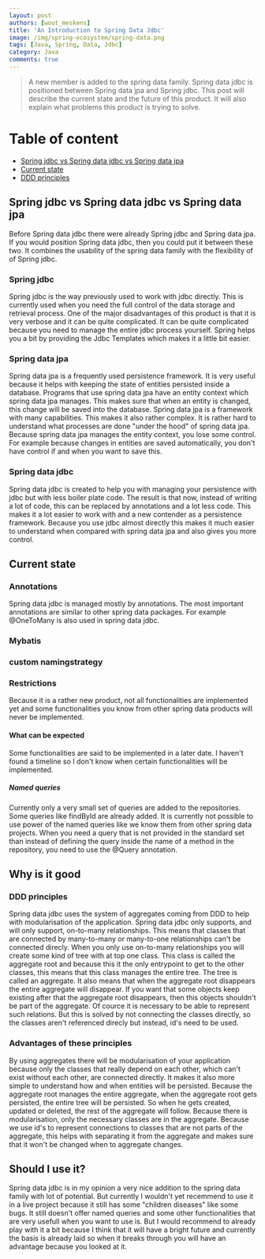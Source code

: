 ```yaml
---
layout: post
authors: [wout_meskens]
title: 'An Introduction to Spring Data Jdbc'
image: /img/spring-ecosystem/spring-data.png
tags: [Java, Spring, Data, Jdbc]
category: Java
comments: true
---
```


> A new member is added to the spring data family. Spring data jdbc is positioned between Spring data jpa and Spring jdbc.
> This post will describe the current state and the future of this product. It will also explain what problems this product is trying to solve.

# Table of content

* [Spring jdbc vs Spring data jdbc vs Spring data jpa](#product-comparison)
* [Current state](#current-state)
* [DDD principles](#ddd-principles)

## Spring jdbc vs Spring data jdbc vs Spring data jpa

Before Spring data jdbc there were already Spring jdbc and Spring data jpa. 
If you would position Spring data jdbc, then you could put it between these two. 
It combines the usability of the spring data family with the flexibility of of Spring jdbc.

### Spring jdbc
Spring jdbc is the way previously used to work with jdbc directly. 
This is currently used when you need the full control of the data storage and retrieval process.
One of the major disadvantages of this product is that it is very verbose and it can be quite complicated. 
It can be quite complicated because you need to manage the entire jdbc process yourself. 
Spring helps you a bit by providing the Jdbc Templates which makes it a little bit easier.

### Spring data jpa
Spring data jpa is a frequently used persistence framework. 
It is very useful because it helps with keeping the state of entities persisted inside a database.
Programs that use spring data jpa have an entity context which spring data jpa manages.
This makes sure that when an entity is changed, this change will be saved into the database.
Spring data jpa is a framework with many capabilities. This makes it also rather complex. 
It is rather hard to understand what processes are done "under the hood" of spring data jpa.
Because spring data jpa manages the entity context, you lose some control. 
For example because changes in entities are saved automatically, you don't have control if and when you want to save this.

### Spring data jdbc
Spring data jdbc is created to help you with managing your persistence with jdbc but with less boiler plate code.
The result is that now, instead of writing a lot of code, this can be replaced by annotations and a lot less code.
This makes it a lot easier to work with and a new contender as a persistence framework. 
Because you use jdbc almost directly this makes it much easier to understand when compared with spring data jpa and also gives you more control.

## Current state
### Annotations
Spring data jdbc is managed mostly by annotations. The most important annotations are similar to other spring data packages.
For example @OneToMany is also used in spring data jdbc.

### Mybatis

### custom namingstrategy

### Restrictions
Because it is a rather new product, not all functionalities are implemented yet and some functionalities you know from other spring data products will never be implemented.

#### What can be expected
Some functionalities are said to be implemented in a later date. 
I haven't found a timeline so I don't know when certain functionalities will be implemented.
##### Named queries
Currently only a very small set of queries are added to the repositories. Some queries like findById are already added. 
It is currently not possible to use power of the named queries like we know them from other spring data projects. 
When you need a query that is not provided in the standard set than instead of defining the query inside the name of a method in the repository, you need to use the @Query annotation.

## Why is it good
### DDD principles
Spring data jdbc uses the system of aggregates coming from DDD to help with modularisation of the application.
Spring data jdbc only supports, and will only support, on-to-many relationships. This means that classes that are connected by many-to-many or many-to-one relationships can't be connected direcly.
When you only use on-to-many relationships you will create some kind of tree with at top one class. 
This class is called the aggregate root and because this it the only entrypoint to get to the other classes, this means that this class manages the entire tree. The tree is called an aggregate.
It also means that when the aggregate root disappears the entire aggregate will disappear. If you want that some objects keep existing after that the aggregate root disappears, then this objects shouldn't be part of the aggregate.
Of cource it is necessary to be able to represent such relations. But this is solved by not connecting the classes directly, so the classes aren't referenced direcly but instead, id's need to be used.

### Advantages of these principles
By using aggregates there will be modularisation of your application because only the classes that really depend on each other, which can't exist without each other, are connected directly.
It makes it also more simple to understand how and when entities will be persisted. Because the aggregate root manages the entire aggregate, when the aggregate root gets persisted, the entire tree will be persisted. 
So when he gets created, updated or deleted, the rest of the aggregate will follow. Because there is modularisation, only the necessary classes are in the aggregate.
Because we use id's to represent connections to classes that are not parts of the aggregate, this helps with separating it from the aggregate and makes sure that it won't be changed when to aggregate changes.

## Should I use it?
Spring data jdbc is in my opinion a very nice addition to the spring data family with lot of potential. But currently I wouldn't yet recemmend to use it in a live project because it still has some "children diseases" like some bugs.
It still doesn't offer named queries and some other functionalities that are very usefull when you want to use is.
But I would recommend to already play with it a bit because I think that it will have a bright future and currently the basis is already laid so when it breaks through you will have an advantage because you looked at it.